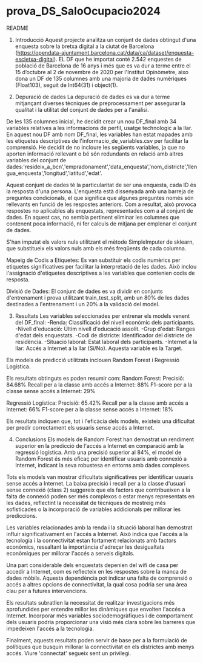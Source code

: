 # prova_DS_SaloOcupacio2024

README
1. Introducció
Aquest projecte analitza un conjunt de dades obtingut d'una enquesta sobre la bretxa digital a la ciutat de Barcelona (https://opendata-ajuntament.barcelona.cat/data/ca/dataset/enquesta-escletxa-digital). 
EL DF que he importat conté 2.542 enquestes de població de Barcelona de 16 anys i més que es va dur a terme entre el 15 d’octubre al 2 de novembre de 2020 per l'Institut Opinòmetre, aixo dona un DF de 135 columnes amb una majoria de dades numèriques (Float103), seguit de Int64(31) i object(1).

2. Depuració de dades
La depuració de dades es va dur a terme mitjançant diverses tècniques de preprocessament per assegurar la qualitat i la utilitat del conjunt de dades per a l'anàlisi. 

De les 135 columnes inicial, he decidit crear un nou DF_final amb 34 variables relatives a les informacions de perfil, usatge technologic a la llar. En aquest nou DF amb nom DF_final, les variables han estat mapades amb les etiquetes descriptives de l'informacio_de_variables.csv per facilitar la comprensió. He decidit de no incloure les següents variables, ja que no aporten informació rellevant o bé són redundants en relació amb altres variables del conjunt de dades:'resideix_a_bcn','empradonament','data_enquesta','nom_districte','llengua_enquesta','longitud','latitud','edat'.

Aquest conjunt de dades té la particularitat de ser una enquesta, cada ID és la resposta d'una persona. L'enquesta està dissenyada amb una barreja de preguntes condicionals, el que significa que algunes preguntes només són rellevants en funció de les respostes anteriors. Com a resultat, això provoca respostes no aplicables als enquestats, representades com a <Nan> al conjunt de dades. En aquest cas, no sembla pertinent eliminar les columnes que contenent poca informació, ni fer calculs de mitjana per emplenar el conjunt de dades.

S'han imputat els valors nuls utilitzant el mètode SimpleImputer de sklearn, que substitueix els valors nuls amb els més freqüents de cada columna.

Mapeig de Codis a Etiquetes: Es van substituir els codis numèrics per etiquetes significatives per facilitar la interpretació de les dades. Això inclou l'assignació d'etiquetes descriptives a les variables que contenien codis de resposta.

Divisió de Dades: El conjunt de dades es va dividir en conjunts d'entrenament i prova utilitzant train_test_split, amb un 80% de les dades destinades a l'entrenament i un 20% a la validació del model.

3. Resultats
Les variables seleccionades per entrenar els models venent del DF_final:
-Renda: Classificació del nivell econòmic dels participants.
-Nivell d'educació: Últim nivell d'educació assolit.
-Grup d'edat: Ranges d'edat dels enquestats.
-Codi de districte: Identificador del districte de residència.
-Situació laboral: Estat laboral dels participants.
-Internet a la llar: Accés a Internet a la llar (Sí/No). Aquesta variable es la Target. 

Els models de predicció utilitzats inclouen Random Forest i Regressió Logística. 

Els resultats obtinguts es poden resumir com:
Random Forest:
Precisió: 84.68%
Recall per a la classe amb accés a Internet: 88%
F1-score per a la classe sense accés a Internet: 29%

Regressió Logística:
Precisió: 65.42%
Recall per a la classe amb accés a Internet: 66%
F1-score per a la classe sense accés a Internet: 18%

Els resultats indiquen que, tot i l'eficàcia dels models, existeix una dificultat per predir correctament els usuaris sense accés a Internet.

4. Conclusions
Els models de Random Forest han demostrat un rendiment superior en la predicció de l'accés a Internet en comparació amb la regressió logística. Amb una precisió superior al 84%, el model de Random Forest és més eficaç per identificar usuaris amb connexió a Internet, indicant la seva robustesa en entorns amb dades complexes.

Tots els models van mostrar dificultats significatives per identificar usuaris sense accés a Internet. La baixa precisió i recall per a la classe d'usuari sense connexió (class 2) suggereix que els factors que contribueixen a la falta de connexió poden ser més complexos o estar menys representats en les dades, reflectint la necessitat de tècniques de mostreig més sofisticades o la incorporació de variables addicionals per millorar les prediccions.

Les variables relacionades amb la renda i la situació laboral han demostrat influir significativament en l'accés a Internet. Això indica que l'accés a la tecnologia i la connectivitat estan fortament relacionats amb factors econòmics, ressaltant la importància d'adreçar les desigualtats econòmiques per millorar l'accés a serveis digitals.

Una part considerable dels enquestats depenien del wifi de casa per accedir a Internet, com es reflecteix en les respostes sobre la manca de dades mòbils. Aquesta dependència pot indicar una falta de comprensió o accés a altres opcions de connectivitat, la qual cosa podria ser una àrea clau per a futures intervencions.

Els resultats subratllen la necessitat de realitzar investigacions més aprofundides per entendre millor les dinàmiques que envolten l'accés a Internet. Incorporar més variables sociodemogràfiques i de comportament dels usuaris podria proporcionar una visió més clara sobre les barreres que impedeixen l'accés a la tecnologia.

Finalment, aquests resultats poden servir de base per a la formulació de polítiques que busquin millorar la connectivitat en els districtes amb menys accés. Viure 'connectat' segueix sent un privilegi. 
